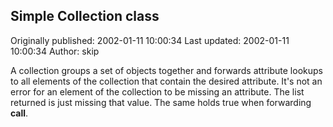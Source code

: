 ## Simple Collection class 
Originally published: 2002-01-11 10:00:34 
Last updated: 2002-01-11 10:00:34 
Author: skip  
 
A collection groups a set of objects together and forwards attribute lookups to all elements of the collection that contain the desired attribute.  It's not an error for an element of the collection to be missing an attribute.  The list returned is just missing that value.  The same holds true when forwarding __call__.